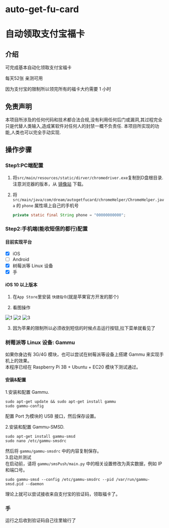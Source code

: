 # auto-get-fu-card
# 自动领取支付宝福卡

## 介绍

可完成基本自动化领取支付宝福卡

每天52张 亲测可用

因为支付宝的限制所以领完所有的福卡大约需要 1 小时

## 免责声明

本项目所涉及的任何代码和技术都合法合规,没有利用任何后门或漏洞,其过程完全只是代替人类输入,造成某软件对任何人的封禁一概不负责任.
本项目所实现的功能,人类也可以完全手动实现.

## 操作步骤

### Step1:PC端配置

1. 将`src/main/resources/static/dirver/chromedriver.exe`复制到D盘根目录.<br>注意浏览器的版本，从 [镜像站](http://npm.taobao.org/mirrors/chromedriver/) 下载。

2. 将 `src/main/java/com/dream/autogetfucard/chromeHelper/ChromeHelper.java` 的 `phone` 属性填上自己的手机号
    ```java
    private static final String phone = "00000000000";
    ```

### Step2:手机端(能收短信的都行)配置

#### 目前实现平台

- [x] iOS
- [ ] Android
- [x] 树莓派等 Linux 设备
- [x] 手

#### iOS 10 以上版本

1. 在`App Store`里安装 `快捷指令`(就是苹果官方开发的那个)

2. 看图操作

![1](https://github.com/DrDREAM233/auto-get-fu-card/blob/main/FAQ/iOS1.PNG?raw=true)
![2](https://github.com/DrDREAM233/auto-get-fu-card/blob/main/FAQ/iOS2.PNG?raw=true)
![3](https://github.com/DrDREAM233/auto-get-fu-card/blob/main/FAQ/iOS3.PNG?raw=true)

3. 因为苹果的限制所以必须收到短信的时候点击运行按钮,拉下菜单就看见了


### 树莓派等 Linux 设备: Gammu
如果你身边有 3G/4G 模块，也可以尝试在树莓派等设备上搭建 Gammu 来实现手机上的效果。   
本程序已经在 Raspberry Pi 3B + Ubuntu + EC20 模块下测试通过。

#### 安装&配置 
1.安装和配置 Gammu.   
```
sudo apt-get update && sudo apt-get install gammu
sudo gammu-config
```
配置 Port 为模块的 USB 接口，然后保存设置。   

2.安装和配置 Gammu-SMSD.   
```
sudo apt-get install gammu-smsd
sudo nano /etc/gammu-smsdrc
```   
然后将 ```gammu/gammu-smsdrc``` 中的内容复制保存。   
3.启动并测试   
在启动前，请将 ```gammu/smsPush/main.py``` 中的相关设置修改为真实数据，例如 IP 和端口号。   
```
sudo gammu-smsd --config /etc/gammu-smsdrc --pid /var/run/gammu-smsd.pid --daemon
```   
理论上就可以尝试接收来自支付宝的验证码，领取福卡了。

### 手

运行之后收到验证码自己往里输行了
